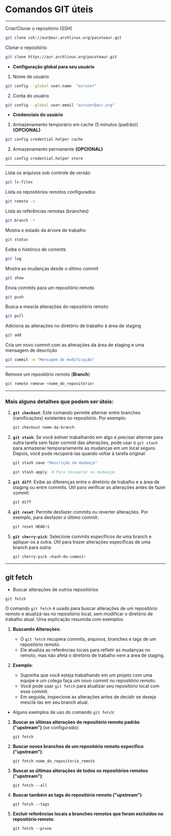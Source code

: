 # Comandos GIT úteis
___

Criar/Clonar o repositório (SSH)

```bash
git clone ssh://aur@aur.archlinux.org/pacoteaur.git
```

Clonar o repositório

```bash
git clone https://aur.archlinux.org/pacoteaur.git
```

- **Configuração global para seu usuário**
1. Nome de usuário

```bash
git config --global user.name  "auruser"
```

2. Conta do usuário

```bash
git config --global user.email "auruser@aur.org"
```
- **Credenciais do usuário**
1. Armazenamento temporário em cache (5 minutos (padrão)) **{OPCIONAL}**

```bash
git config credential.helper cache
```

2. Armazenamento permanente **{OPCIONAL}**

```bas
git config credential.helper store
```
___

Lista os arquivos sob controle de versão

```bash
git ls-files
```

Lista os repositórios remotos configurados

```bash
git remote -v
```

Lista as referências remotas (branches)

```bash
git branch -r
```

Mostra o estado da árvore de trabalho

```bash
git status
```

Exibe o histórico de commits

```bash
git log
```

Mostra as mudanças desde o último commit

```bash
git show
```

Envia commits para um repositório remoto

```bash
git push
```

Busca e mescla alterações do repositório remoto

```bash
git pull
```

Adiciona as alterações no diretório de trabalho à área de staging

```bash
git add
```

Cria um novo commit com as alterações da área de staging e uma mensagem de descrição

```bash
git commit -m "Mensagem de modificação"
```

___

Remove um repositório remoto (**Branch**)

```bash
git remote remove <nome_do_repositório>
```
___

### Mais alguns detalhes que podem ser úteis:

1. **`git checkout`**: Este comando permite alternar entre branches (ramificações) existentes no repositório. Por exemplo:
   
   ```bash
   git checkout nome-da-branch
   ```
2. **`git stash`**: Se você estiver trabalhando em algo e precisar alternar para outra tarefa sem fazer commit das alterações, pode usar o `git stash` para armazenar temporariamente as mudanças em um local seguro. Depois, você pode recuperá-las quando voltar à tarefa original:
   
   ```bash
   git stash save "Descrição da mudança"
   ```
   ```bash
   git stash apply  # Para recuperar as mudanças
   ```
3. **`git diff`**: Exibe as diferenças entre o diretório de trabalho e a área de staging ou entre commits. Útil para verificar as alterações antes de fazer commit:
   
   ```bash
   git diff
   ```
4. **`git reset`**: Permite desfazer commits ou reverter alterações. Por exemplo, para desfazer o último commit:
   
   ```bash
   git reset HEAD~1
   ```
5. **`git cherry-pick`**: Selecione commits específicos de uma branch e aplique-os a outra. Útil para trazer alterações específicas de uma branch para outra:
   
   ```bash
   git cherry-pick <hash-do-commit>
   ```
___

## git fetch

- Buscar alterações de outros repositórios
```
git fetch
```

O comando `git fetch` é usado para buscar alterações de um repositório remoto e atualizá-las no repositório local, sem modificar o diretório de trabalho atual. 
Uma explicação resumida com exemplos:

1. **Buscando Alterações**:
   - O `git fetch` recupera commits, arquivos, branches e tags de um repositório remoto.
   - Ele atualiza as referências locais para refletir as mudanças no remoto, mas não afeta o diretório de trabalho nem a área de staging.

2. **Exemplo**:
   - Suponha que você esteja trabalhando em um projeto com uma equipe e um colega faça um novo commit no repositório remoto.
   - Você pode usar `git fetch` para atualizar seu repositório local com esse commit.
   - Em seguida, inspecione as alterações antes de decidir se deseja mesclá-las em seu branch atual.

- Alguns exemplos de uso do comando `git fetch`:

1. **Buscar as últimas alterações do repositório remoto padrão ("upstream")** (se configurado):
   ```
   git fetch
   ```

2. **Buscar novos branches de um repositório remoto específico ("upstream")**:
   ```
   git fetch nome_do_repositorio_remoto
   ```

3. **Buscar as últimas alterações de todos os repositórios remotos ("upstream")**:
   ```
   git fetch --all
   ```

4. **Buscar também as tags do repositório remoto ("upstream")**:
   ```
   git fetch --tags
   ```

5. **Excluir referências locais a branches remotos que foram excluídos no repositório remoto**:
   ```
   git fetch --prune
   ```

